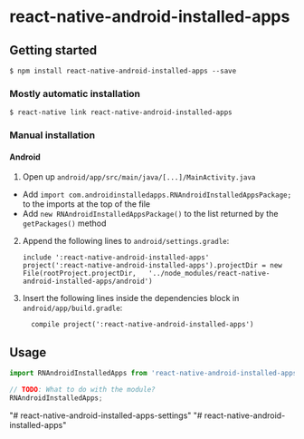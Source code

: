
# react-native-android-installed-apps

## Getting started

`$ npm install react-native-android-installed-apps --save`

### Mostly automatic installation

`$ react-native link react-native-android-installed-apps`

### Manual installation



#### Android

1. Open up `android/app/src/main/java/[...]/MainActivity.java`
  - Add `import com.androidinstalledapps.RNAndroidInstalledAppsPackage;` to the imports at the top of the file
  - Add `new RNAndroidInstalledAppsPackage()` to the list returned by the `getPackages()` method
2. Append the following lines to `android/settings.gradle`:
  	```
  	include ':react-native-android-installed-apps'
  	project(':react-native-android-installed-apps').projectDir = new File(rootProject.projectDir, 	'../node_modules/react-native-android-installed-apps/android')
  	```
3. Insert the following lines inside the dependencies block in `android/app/build.gradle`:
  	```
      compile project(':react-native-android-installed-apps')
  	```




## Usage
```javascript
import RNAndroidInstalledApps from 'react-native-android-installed-apps';

// TODO: What to do with the module?
RNAndroidInstalledApps;
```
  "# react-native-android-installed-apps-settings" 
"# react-native-android-installed-apps" 
